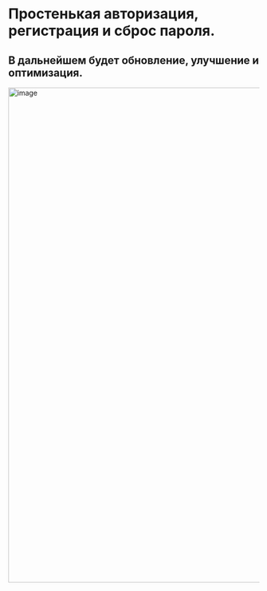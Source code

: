 <H1>Простенькая авторизация, регистрация и cброс пароля.</H1>
<h2>В дальнейшем будет обновление, улучшение и оптимизация.</h2>

<img width="1915" height="993" alt="image" src="https://github.com/user-attachments/assets/e9902fb4-277c-4cf5-9885-38a29846ba51" />
